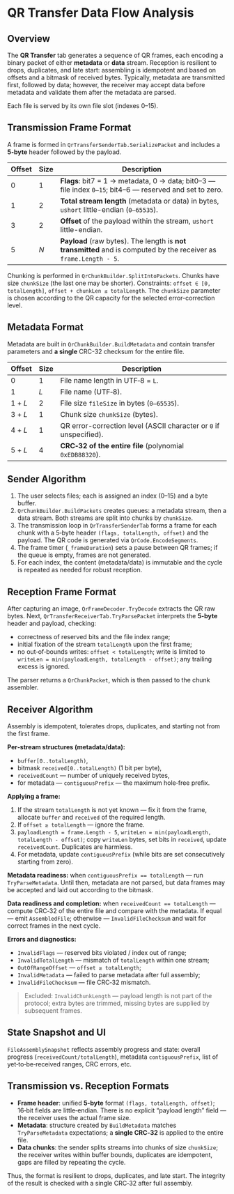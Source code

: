 # QR Transfer Data Flow Analysis

## Overview

The **QR Transfer** tab generates a sequence of QR frames, each encoding a binary packet of either **metadata** or **data** stream. Reception is resilient to drops, duplicates, and late start: assembling is idempotent and based on offsets and a bitmask of received bytes. Typically, metadata are transmitted first, followed by data; however, the receiver may accept data before metadata and validate them after the metadata are parsed.

Each file is served by its own file slot (indexes 0–15).

## Transmission Frame Format

A frame is formed in `QrTransferSenderTab.SerializePacket` and includes a **5-byte** header followed by the payload.

| Offset | Size | Description                                                                                                       |
| ------ | ---- | ----------------------------------------------------------------------------------------------------------------- |
| 0      | 1    | **Flags**: bit7 = 1 → metadata, 0 → data; bit0–3 — file index `0–15`; bit4–6 — reserved and set to zero.          |
| 1      | 2    | **Total stream length** (metadata or data) in bytes, `ushort` little-endian (`0–65535`).                          |
| 3      | 2    | **Offset** of the payload within the stream, `ushort` little-endian.                                              |
| 5      | *N*  | **Payload** (raw bytes). The length is **not transmitted** and is computed by the receiver as `frame.Length - 5`. |

Chunking is performed in `QrChunkBuilder.SplitIntoPackets`. Chunks have size `chunkSize` (the last one may be shorter). Constraints: `offset ∈ [0, totalLength]`, `offset + chunkLen ≤ totalLength`. The `chunkSize` parameter is chosen according to the QR capacity for the selected error-correction level.

## Metadata Format

Metadata are built in `QrChunkBuilder.BuildMetadata` and contain transfer parameters and **a single** CRC-32 checksum for the entire file.

| Offset  | Size | Description                                                        |
| ------- | ---- | ------------------------------------------------------------------ |
| 0       | 1    | File name length in UTF‑8 = `L`.                                   |
| 1       | *L*  | File name (UTF‑8).                                                 |
| 1 + *L* | 2    | File size `fileSize` in bytes (`0–65535`).                         |
| 3 + *L* | 1    | Chunk size `chunkSize` (bytes).                                    |
| 4 + *L* | 1    | QR error-correction level (ASCII character or `0` if unspecified). |
| 5 + *L* | 4    | **CRC‑32 of the entire file** (polynomial `0xEDB88320`).           |

## Sender Algorithm

1. The user selects files; each is assigned an index (0–15) and a byte buffer.
2. `QrChunkBuilder.BuildPackets` creates queues: a metadata stream, then a data stream. Both streams are split into chunks by `chunkSize`.
3. The transmission loop in `QrTransferSenderTab` forms a frame for each chunk with a 5‑byte header `(flags, totalLength, offset)` and the payload. The QR code is generated via `QrCode.EncodeSegments`.
4. The frame timer (`_frameDuration`) sets a pause between QR frames; if the queue is empty, frames are not generated.
5. For each index, the content (metadata/data) is immutable and the cycle is repeated as needed for robust reception.

## Reception Frame Format

After capturing an image, `QrFrameDecoder.TryDecode` extracts the QR raw bytes. Next, `QrTransferReceiverTab.TryParsePacket` interprets the **5‑byte** header and payload, checking:

* correctness of reserved bits and the file index range;
* initial fixation of the stream `totalLength` upon the first frame;
* no out‑of‑bounds writes: `offset < totalLength`; write is limited to `writeLen = min(payloadLength, totalLength - offset)`; any trailing excess is ignored.

The parser returns a `QrChunkPacket`, which is then passed to the chunk assembler.

## Receiver Algorithm

Assembly is idempotent, tolerates drops, duplicates, and starting not from the first frame.

**Per‑stream structures (metadata/data):**

* `buffer[0..totalLength)`,
* bitmask `received[0..totalLength)` (1 bit per byte),
* `receivedCount` — number of uniquely received bytes,
* for metadata — `contiguousPrefix` — the maximum hole‑free prefix.

**Applying a frame:**

1. If the stream `totalLength` is not yet known — fix it from the frame, allocate `buffer` and `received` of the required length.
2. If `offset ≥ totalLength` — ignore the frame.
3. `payloadLength = frame.Length - 5`, `writeLen = min(payloadLength, totalLength - offset)`; copy `writeLen` bytes, set bits in `received`, update `receivedCount`. Duplicates are harmless.
4. For metadata, update `contiguousPrefix` (while bits are set consecutively starting from zero).

**Metadata readiness:** when `contiguousPrefix == totalLength` — run `TryParseMetadata`. Until then, metadata are not parsed, but data frames may be accepted and laid out according to the bitmask.

**Data readiness and completion:** when `receivedCount == totalLength` — compute CRC‑32 of the entire file and compare with the metadata. If equal — emit `AssembledFile`; otherwise — `InvalidFileChecksum` and wait for correct frames in the next cycle.

**Errors and diagnostics:**

* `InvalidFlags` — reserved bits violated / index out of range;
* `InvalidTotalLength` — mismatch of `totalLength` within one stream;
* `OutOfRangeOffset` — `offset ≥ totalLength`;
* `InvalidMetadata` — failed to parse metadata after full assembly;
* `InvalidFileChecksum` — file CRC‑32 mismatch.

> Excluded: `InvalidChunkLength` — payload length is not part of the protocol; extra bytes are trimmed, missing bytes are supplied by subsequent frames.

## State Snapshot and UI

`FileAssemblySnapshot` reflects assembly progress and state: overall progress (`receivedCount/totalLength`), metadata `contiguousPrefix`, list of yet‑to‑be‑received ranges, CRC errors, etc.

## Transmission vs. Reception Formats

* **Frame header**: unified **5‑byte** format `(flags, totalLength, offset)`; 16‑bit fields are little‑endian. There is no explicit “payload length” field — the receiver uses the actual frame size.
* **Metadata**: structure created by `BuildMetadata` matches `TryParseMetadata` expectations; a **single CRC‑32** is applied to the entire file.
* **Data chunks**: the sender splits streams into chunks of size `chunkSize`; the receiver writes within buffer bounds, duplicates are idempotent, gaps are filled by repeating the cycle.

Thus, the format is resilient to drops, duplicates, and late start. The integrity of the result is checked with a single CRC‑32 after full assembly.
